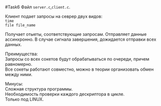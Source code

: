 #Task6
Файл ```server.c```,```client.c```.

Клиент подает запросы на севрер двух видов:\
```time```\
```file file_name```

Получает отыеты, соответствующие запросам. Отправляет данные ассинхронно.
В случае сигнала завершения, дожидается отправки всех данных. 

Преимущества: \
Запросы со всех сокетов будут обрабатываться по очереди, причем равномерно. \
Все сокеты работают совместно, можно в теории организовать обмен между ними.

Минусы: \
Сложная структура программы.\
Необходимость проверки каждого дескриптора в цикле. \
Только под LINUX.